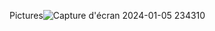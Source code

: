Pictures![Capture d'écran 2024-01-05 234310](https://github.com/brabh12/Pass-Gen/assets/139927621/98d64628-3547-4635-a6dc-28b66b5b4cf0)
